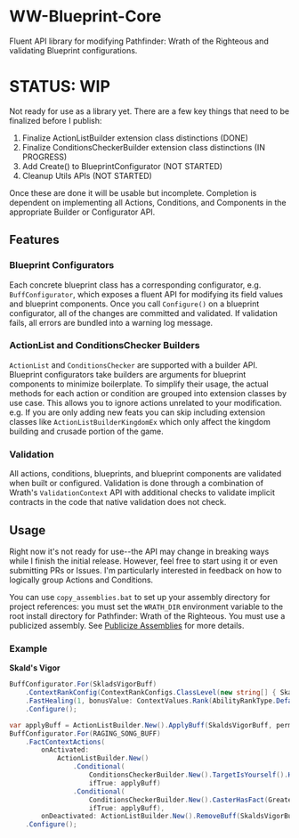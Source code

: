 # WW-Blueprint-Core

Fluent API library for modifying Pathfinder: Wrath of the Righteous and validating Blueprint configurations.

# STATUS: WIP

Not ready for use as a library yet. There are a few key things that need to be finalized before I
publish:

1. Finalize ActionListBuilder extension class distinctions (DONE)
2. Finalize ConditionsCheckerBuilder extension class distinctions (IN PROGRESS)
3. Add Create() to BlueprintConfigurator (NOT STARTED)
4. Cleanup Utils APIs (NOT STARTED)

Once these are done it will be usable but incomplete. Completion is dependent on implementing all
Actions, Conditions, and Components in the appropriate Builder or Configurator API.

## Features

### Blueprint Configurators

Each concrete blueprint class has a corresponding configurator, e.g. `BuffConfigurator`, which exposes a fluent API for modifying its field values and blueprint components. Once you call `Configure()` on a blueprint configurator, all of the changes are committed and validated. If validation fails, all errors are bundled into a warning log message.

### ActionList and ConditionsChecker Builders

`ActionList` and `ConditionsChecker` are supported with a builder API. Blueprint configurators take builders are arguments for blueprint components to minimize boilerplate. To simplify their usage, the actual methods for each action or condition are grouped into extension classes by use case. This allows you to ignore actions unrelated to your modification. e.g. If you are only adding new feats you can skip including extension classes like `ActionListBuilderKingdomEx` which only affect the kingdom building and crusade portion of the game.

### Validation

All actions, conditions, blueprints, and blueprint components are validated when built or configured. Validation is done through a combination of Wrath's `ValidationContext` API with additional checks to validate implicit contracts in the code that native validation does not check.

## Usage

Right now it's not ready for use--the API may change in breaking ways while I finish the initial release. However, feel free to start using it or even submitting PRs or Issues. I'm particularly interested in feedback on how to logically group Actions and Conditions.

You can use `copy_assemblies.bat` to set up your assembly directory for project references: you must set the `WRATH_DIR` environment variable to the root install directory for Pathfinder: Wrath of the Righteous. You must use a publicized assembly. See [Publicize Assemblies](https://github.com/TylerGoeringer/OwlcatModdingWiki/wiki/Publicise-Assemblies) for more details.

### Example
**Skald's Vigor**
```C#
BuffConfigurator.For(SkladsVigorBuff)
    .ContextRankConfig(ContextRankConfigs.ClassLevel(new string[] { SkaldClass }).DivideByThenDoubleThenAdd1(8))
    .FastHealing(1, bonusValue: ContextValues.Rank(AbilityRankType.Default))
    .Configure();

var applyBuff = ActionListBuilder.New().ApplyBuff(SkaldsVigorBuff, permanent: true, dispellable: false);
BuffConfigurator.For(RAGING_SONG_BUFF)
    .FactContextActions(
        onActivated:
            ActionListBuilder.New()
                .Conditional(
                    ConditionsCheckerBuilder.New().TargetIsYourself().HasFact(SkaldsVigor),
                    ifTrue: applyBuff)
                .Conditional(
                    ConditionsCheckerBuilder.New().CasterHasFact(GreaterSkaldsVigor),
                    ifTrue: applyBuff),
        onDeactivated: ActionListBuilder.New().RemoveBuff(SkaldsVigorBuff))
    .Configure();
```
